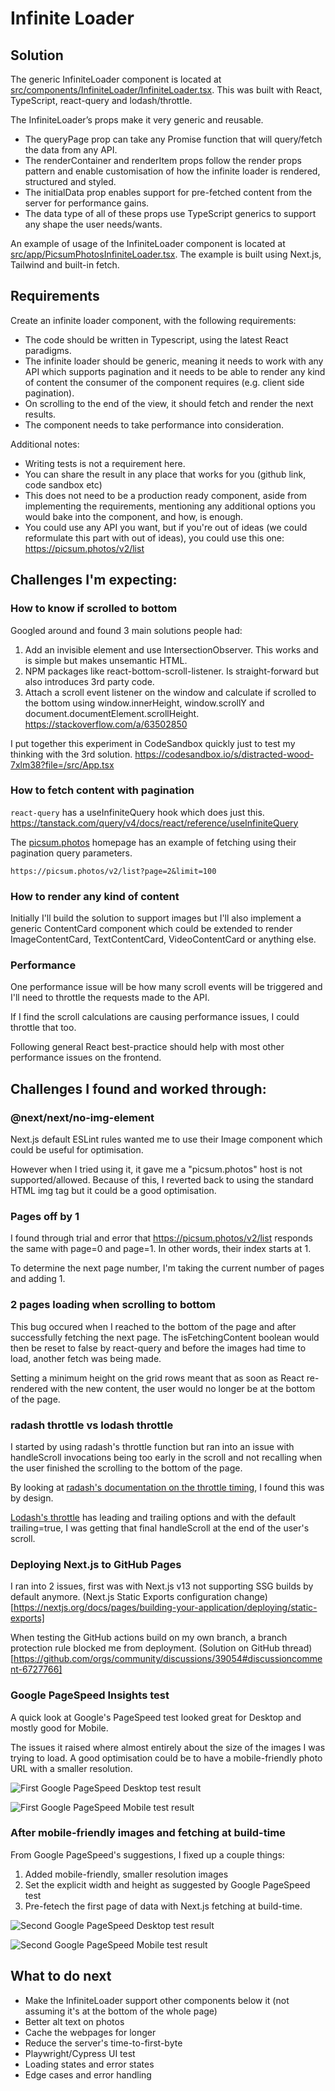 # Infinite Loader

## Solution

The generic InfiniteLoader component is located at [src/components/InfiniteLoader/InfiniteLoader.tsx](https://github.com/justinvos/infinite-loader/blob/main/src/components/InfiniteLoader/InfiniteLoader.tsx).
This was built with React, TypeScript, react-query and lodash/throttle.

The InfiniteLoader’s props make it very generic and reusable.

- The queryPage prop can take any Promise function that will query/fetch the data from any API.
- The renderContainer and renderItem props follow the render props pattern and enable customisation of how the infinite loader is rendered, structured and styled.
- The initialData prop enables support for pre-fetched content from the server for performance gains.
- The data type of all of these props use TypeScript generics to support any shape the user needs/wants.

An example of usage of the InfiniteLoader component is located at [src/app/PicsumPhotosInfiniteLoader.tsx](https://github.com/justinvos/infinite-loader/blob/main/src/app/PicsumPhotosInfiniteLoader.tsx).
The example is built using Next.js, Tailwind and built-in fetch.

## Requirements

Create an infinite loader component, with the following requirements:

- The code should be written in Typescript, using the latest React paradigms.
- The infinite loader should be generic, meaning it needs to work with any API which supports pagination and it needs to be able to render any kind of content the consumer of the component requires (e.g. client side pagination).
- On scrolling to the end of the view, it should fetch and render the next results.
- The component needs to take performance into consideration.

Additional notes:

- Writing tests is not a requirement here.
- You can share the result in any place that works for you (github link, code sandbox etc)
- This does not need to be a production ready component, aside from implementing the requirements, mentioning any additional options you would bake into the component, and how, is enough.
- You could use any API you want, but if you're out of ideas (we could reformulate this part with out of ideas), you could use this one: https://picsum.photos/v2/list

## Challenges I'm expecting:

### How to know if scrolled to bottom

Googled around and found 3 main solutions people had:

1. Add an invisible element and use IntersectionObserver. This works and is simple but makes unsemantic HTML.
2. NPM packages like react-bottom-scroll-listener. Is straight-forward but also introduces 3rd party code.
3. Attach a scroll event listener on the window and calculate if scrolled to the bottom using window.innerHeight, window.scrollY and document.documentElement.scrollHeight. https://stackoverflow.com/a/63502850

I put together this experiment in CodeSandbox quickly just to test my thinking with the 3rd solution.
https://codesandbox.io/s/distracted-wood-7xlm38?file=/src/App.tsx

### How to fetch content with pagination

`react-query` has a useInfiniteQuery hook which does just this.
https://tanstack.com/query/v4/docs/react/reference/useInfiniteQuery

The [picsum.photos](https://picsum.photos/) homepage has an example of fetching using their pagination query parameters.

```
https://picsum.photos/v2/list?page=2&limit=100
```

### How to render any kind of content

Initially I'll build the solution to support images but I'll also implement a generic ContentCard component which could be extended to render ImageContentCard, TextContentCard, VideoContentCard or anything else.

### Performance

One performance issue will be how many scroll events will be triggered and I'll need to throttle the requests made to the API.

If I find the scroll calculations are causing performance issues, I could throttle that too.

Following general React best-practice should help with most other performance issues on the frontend.

## Challenges I found and worked through:

### @next/next/no-img-element

Next.js default ESLint rules wanted me to use their Image component which could be useful for optimisation.

However when I tried using it, it gave me a "picsum.photos" host is not supported/allowed.
Because of this, I reverted back to using the standard HTML img tag but it could be a good optimisation.

### Pages off by 1

I found through trial and error that https://picsum.photos/v2/list responds the same with page=0 and page=1. In other words, their index starts at 1.

To determine the next page number, I'm taking the current number of pages and adding 1.

### 2 pages loading when scrolling to bottom

This bug occured when I reached to the bottom of the page and after successfully fetching the next page.
The isFetchingContent boolean would then be reset to false by react-query and before the images had time to load, another fetch was being made.

Setting a minimum height on the grid rows meant that as soon as React re-rendered with the new content, the user would no longer be at the bottom of the page.

### radash throttle vs lodash throttle

I started by using radash's throttle function but ran into an issue with handleScroll invocations being too early in the scroll and not recalling when the user finished the scrolling to the bottom of the page.

By looking at [radash's documentation on the throttle timing](https://radash-docs.vercel.app/docs/curry/throttle#timing), I found this was by design.

[Lodash's throttle](https://radash-docs.vercel.app/docs/curry/throttle#timing) has leading and trailing options and with the default trailing=true, I was getting that final handleScroll at the end of the user's scroll.

### Deploying Next.js to GitHub Pages

I ran into 2 issues, first was with Next.js v13 not supporting SSG builds by default anymore.
(Next.js Static Exports configuration change)[https://nextjs.org/docs/pages/building-your-application/deploying/static-exports]

When testing the GitHub actions build on my own branch, a branch protection rule blocked me from deployment.
(Solution on GitHub thread)[https://github.com/orgs/community/discussions/39054#discussioncomment-6727766]

### Google PageSpeed Insights test

A quick look at Google's PageSpeed test looked great for Desktop and mostly good for Mobile.

The issues it raised where almost entirely about the size of the images I was trying to load. A good optimisation could be to have a mobile-friendly photo URL with a smaller resolution.

![First Google PageSpeed Desktop test result](/readme-images/page-speed-desktop-before.png "Google PageSpeed Desktop test result")

![First Google PageSpeed Mobile test result](/readme-images/page-speed-mobile-before.png "Google PageSpeed Mobile test result")

### After mobile-friendly images and fetching at build-time

From Google PageSpeed's suggestions, I fixed up a couple things:

1. Added mobile-friendly, smaller resolution images
2. Set the explicit width and height as suggested by Google PageSpeed test
3. Pre-fetech the first page of data with Next.js fetching at build-time.

![Second Google PageSpeed Desktop test result](/readme-images/page-speed-desktop-after.png "Google PageSpeed Desktop test result")

![Second Google PageSpeed Mobile test result](/readme-images/page-speed-mobile-after.png "Google PageSpeed Mobile test result")

## What to do next

- Make the InfiniteLoader support other components below it (not assuming it's at the bottom of the whole page)
- Better alt text on photos
- Cache the webpages for longer
- Reduce the server's time-to-first-byte
- Playwright/Cypress UI test
- Loading states and error states
- Edge cases and error handling
